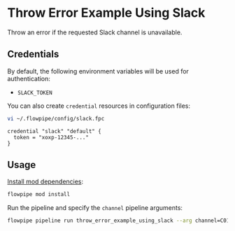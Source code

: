 # Throw Error Example Using Slack

Throw an error if the requested Slack channel is unavailable.

## Credentials

By default, the following environment variables will be used for authentication:

- `SLACK_TOKEN`

You can also create `credential` resources in configuration files:

```sh
vi ~/.flowpipe/config/slack.fpc
```

```hcl
credential "slack" "default" {
  token = "xoxp-12345-..."
}
```

## Usage

[Install mod dependencies](https://www.flowpipe.io/docs/mods/mod-dependencies#mod-dependencies):

```sh
flowpipe mod install
```

Run the pipeline and specify the `channel` pipeline arguments:

```sh
flowpipe pipeline run throw_error_example_using_slack --arg channel=C01AABBCCDD
```
